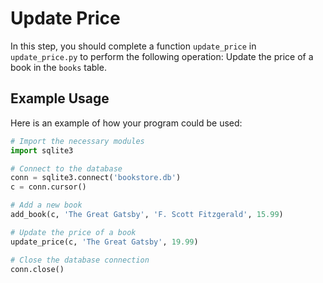 # Update Price

In this step, you should complete a function `update_price` in `update_price.py` to perform the following operation: Update the price of a book in the `books` table.

## Example Usage

Here is an example of how your program could be used:

```python
# Import the necessary modules
import sqlite3

# Connect to the database
conn = sqlite3.connect('bookstore.db')
c = conn.cursor()

# Add a new book
add_book(c, 'The Great Gatsby', 'F. Scott Fitzgerald', 15.99)

# Update the price of a book
update_price(c, 'The Great Gatsby', 19.99)

# Close the database connection
conn.close()
```

